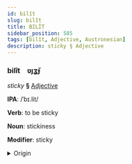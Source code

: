 ```yaml
---
id: bilît
slug: bilît
title: BILÎT
sidebar_position: 585
tags: [bilît, Adjective, Austronesian]
description: sticky § Adjective
---
```


### bilît&emsp;<span kind="abugida">ʋȷʓ̆ɟ</span>

*sticky* **§** [Adjective](../../tags/Adjective)

**IPA**: /ˈbɪ.lit/

**Verb**: to be sticky

**Noun**: stickiness

**Modifier**: sticky

<details>
    <summary>Origin</summary>
    Cebuano pilit [pɪˈl̪it̪]<br/>
    <em>Austronesian Language Family</em>
</details>